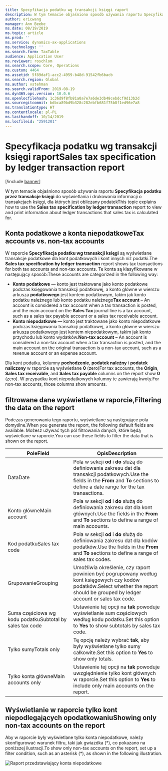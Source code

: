 ```yaml
---
title: Specyfikacja podatku wg transakcji księgi raport
description: W tym temacie objaśniono sposób używania raportu Specyfikacja podatku przez Raport transakcji księgi do wyświetlania i drukowania informacji o transakcjach księgi, dla których jest obliczany podatek
author: ericwang
manager: Ann Beebe
ms.date: 08/19/2019
ms.topic: article
ms.prod: ''
ms.service: dynamics-ax-applications
ms.technology: ''
ms.search.form: TaxTable
audience: Application User
ms.reviewer: roschlom
ms.search.scope: Core, Operations
ms.custom: 4464
ms.assetid: 5f89daf1-acc2-4959-b48d-91542fb6bacb
ms.search.region: Global
ms.author: vstehman
ms.search.validFrom: 2019-08-19
ms.dyn365.ops.version: 10.0.6
ms.openlocfilehash: 1c36d9f8fb81a0a7e7a6de3db48cebdcf9d13b2d
ms.sourcegitcommit: bdbca89bd9b328c282ebfb681f75b8f1ed96e7a8
ms.translationtype: HT
ms.contentlocale: pl-PL
ms.lasthandoff: 10/14/2019
ms.locfileid: "2591201"
---
```

# <a name="sales-tax-specification-by-ledger-transaction-report"></a><span data-ttu-id="f2b1e-103">Specyfikacja podatku wg transakcji księgi raport</span><span class="sxs-lookup"><span data-stu-id="f2b1e-103">Sales tax specification by ledger transaction report</span></span>
[!include [banner](../includes/banner.md)]

<span data-ttu-id="f2b1e-104">W tym temacie objaśniono sposób używania raportu **Specyfikacja podatku przez transakcje księgi** do wyświetlania i drukowania informacji o transakcjach księgi, dla których jest obliczany podatek</span><span class="sxs-lookup"><span data-stu-id="f2b1e-104">This topic explains how to use the **Sales tax specification by ledger transaction** report to view and print information about ledger transactions that sales tax is calculated for.</span></span>

## <a name="tax-accounts-vs-non-tax-accounts"></a><span data-ttu-id="f2b1e-105">Konta podatkowe a konta niepodatkowe</span><span class="sxs-lookup"><span data-stu-id="f2b1e-105">Tax accounts vs. non-tax accounts</span></span>

<span data-ttu-id="f2b1e-106">W raporcie **Specyfikacja podatku wg transakcji księgi** są wyświetlane transakcje podatkowe dla kont podatkowych i kont innych niż podatki.</span><span class="sxs-lookup"><span data-stu-id="f2b1e-106">The **Sales tax specification by ledger transaction** report shows tax transactions for both tax accounts and non-tax accounts.</span></span> <span data-ttu-id="f2b1e-107">Te konta są klasyfikowane w następujący sposób:</span><span class="sxs-lookup"><span data-stu-id="f2b1e-107">These accounts are categorized in the following way:</span></span>

- <span data-ttu-id="f2b1e-108">**Konto podatkowe** — konto jest traktowane jako konto podatkowe podczas księgowania transakcji podatkowej, a konto główne w wierszu arkusza **podatkowego** jest kontem podatkowym, takim jak konto podatku należnego lub konto podatku należnego</span><span class="sxs-lookup"><span data-stu-id="f2b1e-108">**Tax account** – An account is considered a tax account when a tax transaction is posted, and the main account on the **Sales Tax** journal line is a tax account, such as a sales tax payable account or a sales tax receivable account.</span></span>
- <span data-ttu-id="f2b1e-109">**Konto niepodatkowe** — konto jest traktowane jako konto niepodatkowe podczas księgowania transakcji podatkowej, a konto główne w wierszu arkusza podatkowego jest kontem niepodatkowym, takim jak konto przychodu lub konto wydatków.</span><span class="sxs-lookup"><span data-stu-id="f2b1e-109">**Non-tax account** – An account is considered a non-tax account when a tax transaction is posted, and the main account on the original transaction is a non-tax account, such as a revenue account or an expense account.</span></span>

<span data-ttu-id="f2b1e-110">Dla kont podatku, kolumny **pochodzenie**, **podatek należny** i **podatek naliczony** w raporcie są wyświetlane **0** (zero)</span><span class="sxs-lookup"><span data-stu-id="f2b1e-110">For tax accounts, the **Origin**, **Sales tax receivable**, and **Sales tax payable** columns on the report show **0** (zero).</span></span> <span data-ttu-id="f2b1e-111">W przypadku kont niepodatkowych kolumny te zawierają kwoty.</span><span class="sxs-lookup"><span data-stu-id="f2b1e-111">For non-tax accounts, those columns show amounts.</span></span>

## <a name="filtering-the-data-on-the-report"></a><span data-ttu-id="f2b1e-112">filtrowane dane wyświetlane w raporcie,</span><span class="sxs-lookup"><span data-stu-id="f2b1e-112">Filtering the data on the report</span></span>

<span data-ttu-id="f2b1e-113">Podczas generowania tego raportu, wyświetlane są następujące pola domyślne.</span><span class="sxs-lookup"><span data-stu-id="f2b1e-113">When you generate the report, the following default fields are available.</span></span> <span data-ttu-id="f2b1e-114">Możesz używać tych pól filtrowania danych, które będą wyświetlane w raporcie.</span><span class="sxs-lookup"><span data-stu-id="f2b1e-114">You can use these fields to filter the data that is shown on the report.</span></span>

| <span data-ttu-id="f2b1e-115">Pole</span><span class="sxs-lookup"><span data-stu-id="f2b1e-115">Field</span></span>                      | <span data-ttu-id="f2b1e-116">Opis</span><span class="sxs-lookup"><span data-stu-id="f2b1e-116">Description</span></span> |
|----------------------------|-------------|
| <span data-ttu-id="f2b1e-117">Data</span><span class="sxs-lookup"><span data-stu-id="f2b1e-117">Date</span></span>                       | <span data-ttu-id="f2b1e-118">Pola w sekcji **od** i **do** służą do definiowania zakresu dat dla transakcji podatkowych.</span><span class="sxs-lookup"><span data-stu-id="f2b1e-118">Use the fields in the **From** and **To** sections to define a date range for the tax transactions.</span></span> |
| <span data-ttu-id="f2b1e-119">Konto główne</span><span class="sxs-lookup"><span data-stu-id="f2b1e-119">Main account</span></span>               | <span data-ttu-id="f2b1e-120">Pola w sekcji **od** i **do** służą do definiowania zakresu dat dla kont głównych.</span><span class="sxs-lookup"><span data-stu-id="f2b1e-120">Use the fields in the **From** and **To** sections to define a range of main accounts.</span></span> |
| <span data-ttu-id="f2b1e-121">Kod podatku</span><span class="sxs-lookup"><span data-stu-id="f2b1e-121">Sales tax code</span></span>             | <span data-ttu-id="f2b1e-122">Pola w sekcji **od** i **do** służą do definiowania zakresu dat dla kodów podatków.</span><span class="sxs-lookup"><span data-stu-id="f2b1e-122">Use the fields in the **From** and **To** sections to define a range of sales tax codes.</span></span> |
| <span data-ttu-id="f2b1e-123">Grupowanie</span><span class="sxs-lookup"><span data-stu-id="f2b1e-123">Grouping</span></span>                   | <span data-ttu-id="f2b1e-124">Umożliwia określenie, czy raport powinien być pogrupowany według kont księgowych czy kodów podatków.</span><span class="sxs-lookup"><span data-stu-id="f2b1e-124">Select whether the report should be grouped by ledger account or sales tax code.</span></span> |
| <span data-ttu-id="f2b1e-125">Suma częściowa wg kodu podatku</span><span class="sxs-lookup"><span data-stu-id="f2b1e-125">Subtotal by sales tax code</span></span> | <span data-ttu-id="f2b1e-126">Ustawienie tej opcji na **tak** powoduje wyświetlanie sum częściowych według kodu podatku.</span><span class="sxs-lookup"><span data-stu-id="f2b1e-126">Set this option to **Yes** to show subtotals by sales tax code.</span></span> |
| <span data-ttu-id="f2b1e-127">Tylko sumy</span><span class="sxs-lookup"><span data-stu-id="f2b1e-127">Totals only</span></span>                | <span data-ttu-id="f2b1e-128">Tę opcję należy wybrać **tak**, aby były wyświetlane tylko sumy całkowite.</span><span class="sxs-lookup"><span data-stu-id="f2b1e-128">Set this option to **Yes** to show only totals.</span></span> |
| <span data-ttu-id="f2b1e-129">Tylko konta główne</span><span class="sxs-lookup"><span data-stu-id="f2b1e-129">Main accounts only</span></span>         | <span data-ttu-id="f2b1e-130">Ustawienie tej opcji na **tak** powoduje uwzględnienie tylko kont głównych w raporcie.</span><span class="sxs-lookup"><span data-stu-id="f2b1e-130">Set this option to **Yes** to include only main accounts on the report.</span></span> |

## <a name="showing-only-non-tax-accounts-on-the-report"></a><span data-ttu-id="f2b1e-131">Wyświetlanie w raporcie tylko kont niepodlegających opodatkowaniu</span><span class="sxs-lookup"><span data-stu-id="f2b1e-131">Showing only non-tax accounts on the report</span></span>

<span data-ttu-id="f2b1e-132">Aby w raporcie były wyświetlane tylko konta niepodatkowe, należy skonfigurować warunek filtru, taki jak gwiazdka (\*), co pokazano na poniższej ilustracji.</span><span class="sxs-lookup"><span data-stu-id="f2b1e-132">To show only non-tax accounts on the report, set up a filter condition, such as an asterisk (\*), as shown in the following illustration.</span></span>

![Raport przedstawiający konta niepodatkowe](media/taxspecperledgertrans.png)
